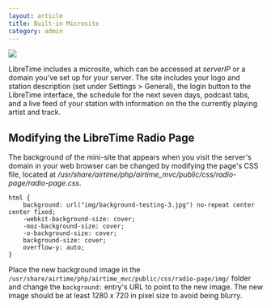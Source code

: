 ```yaml
---
layout: article
title: Built-in Microsite
category: admin
---
```


![](/img/radio-page.png)

LibreTime includes a microsite, which can be accessed at _serverIP_ or a domain you've set up for your server. The site includes your
logo and station description (set under Settings > General), the login button to the LibreTime interface, the schedule for the next seven days,
podcast tabs, and a live feed of your station with information on the the currently playing artist and track.

## Modifying the LibreTime Radio Page

The background of the mini-site that appears when you visit the server's domain in your web browser can be changed by modifying the page's CSS file, located at _/usr/share/airtime/php/airtime_mvc/public/css/radio-page/radio-page.css_.

```
html {
    background: url("img/background-testing-3.jpg") no-repeat center center fixed;
    -webkit-background-size: cover;
    -moz-background-size: cover;
    -o-background-size: cover;
    background-size: cover;
    overflow-y: auto;
}
```

Place the new background image in the `/usr/share/airtime/php/airtime_mvc/public/css/radio-page/img/` folder and change the `background:` entry's URL to point to the new image. The new image should be at least 1280 x 720 in pixel size to avoid being blurry.
